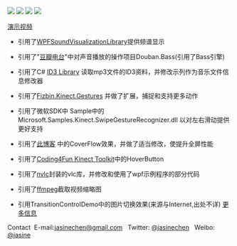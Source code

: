 ![](http://dn-jasine.qbox.me/wp-content/gallery/kinectexplorer/ke_5.png)
![](http://dn-jasine.qbox.me/wp-content/gallery/kinectexplorer/ke_2.png)
![](http://dn-jasine.qbox.me/wp-content/gallery/kinectexplorer/ke_3.png)
![](http://dn-jasine.qbox.me/wp-content/gallery/kinectexplorer/ke_4.png)

[演示视频](http://v.youku.com/v_show/id_XNjkyOTI1OTE2.html)
* 引用了[WPFSoundVisualizationLibrary](http://wpfsvl.codeplex.com)提供频谱显示

* 引用了"[豆瓣电台](http://doubanfm.codeplex.com/)"中对声音播放的操作项目Douban.Bass(引用了Bass引擎)

* 引用了C# [ID3 Library](http://sourceforge.net/projects/csid3lib/)  读取mp3文件的ID3资料，并修改示列作为音乐文件信息修改器

* 引用了[Fizbin.Kinect.Gestures](http://github.com/EvilClosetMonkey/Fizbin.Kinect.Gestures) 并做了扩展，捕捉和支持更多动作

* 引用了微软SDK中 Sample中的 Microsoft.Samples.Kinect.SwipeGestureRecognizer.dll 以对左右滑动提供更好支持

* 引用了[此博客](http://d3dal3.blogspot.com/2009/04/wpf-cover-flow-tutorial-part-7-source.html) 中的CoverFlow效果，并做了适当修改，使提升全屏性能

* 引用了[Coding4Fun Kinect Toolkit](http://c4fkinect.codeplex.com/)中的HoverButton 

* 引用了[nvlc](http://www.codeproject.com/Articles/109639/nVLC)封装的vlc库，并修改和使用了wpf示例程序的部分代码

* 引用了[ffmpeg](http://www.ffmpeg.org/‎)截取视频缩略图

* 引用TransitionControlDemo中的图片切换效果(来源与Internet,出处不详)
[更多信息](http://blog.jasine.net/project)

Contact &nbsp;E-mail:[jasinechen@gmail.com](mailto://jasinechen@gmail.com) &nbsp;   Twitter: [@jasinechen](https://twitter.com/jasinechen) &nbsp; Weibo: [@jasine](http://weibo.com/jasne/)
